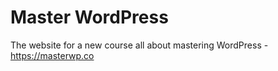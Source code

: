# Master WordPress

The website for a new course all about mastering WordPress - https://masterwp.co
